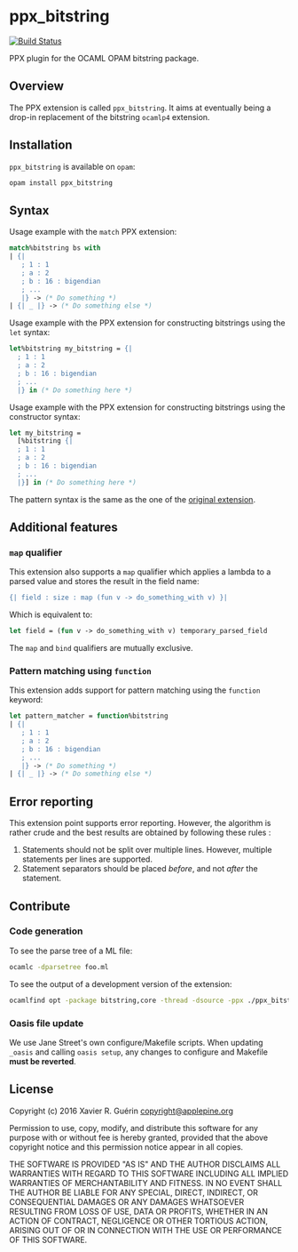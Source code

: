# ppx_bitstring

[![Build Status](https://travis-ci.org/xguerin/ppx_bitstring.svg?branch=master)](https://travis-ci.org/xguerin/ppx_bitstring)

PPX plugin for the OCAML OPAM bitstring package.


## Overview

The PPX extension is called `ppx_bitstring`. It aims at eventually being a drop-in replacement of the bitstring `ocamlp4` extension.

## Installation

`ppx_bitstring` is available on `opam`:

```bash
opam install ppx_bitstring
```

## Syntax

Usage example with the `match` PPX extension:

```ocaml
match%bitstring bs with
| {|
   ; 1 : 1
   ; a : 2
   ; b : 16 : bigendian
   ; ...
   |} -> (* Do something *)
| {| _ |} -> (* Do something else *)
```

Usage example with the PPX extension for constructing bitstrings using the `let` syntax:

```ocaml
let%bitstring my_bitstring = {|
  ; 1 : 1
  ; a : 2
  ; b : 16 : bigendian
  ; ...
  |} in (* Do something here *)
```
Usage example with the PPX extension for constructing bitstrings using the constructor syntax:

```ocaml
let my_bitstring =
  [%bitstring {|
  ; 1 : 1
  ; a : 2
  ; b : 16 : bigendian
  ; ...
  |}] in (* Do something here *)
```

The pattern syntax is the same as the one of the [original extension](http://people.redhat.com/~rjones/bitstring/html/Bitstring.html).

## Additional features

### `map` qualifier

This extension also supports a `map` qualifier which applies a lambda to a parsed value and stores the result in the field name:

```ocaml
{| field : size : map (fun v -> do_something_with v) }|
```

Which is equivalent to:

```ocaml
let field = (fun v -> do_something_with v) temporary_parsed_field
```

The `map` and `bind` qualifiers are mutually exclusive.

### Pattern matching using `function`

This extension adds support for pattern matching using the `function` keyword:

```ocaml
let pattern_matcher = function%bitstring
| {|
   ; 1 : 1
   ; a : 2
   ; b : 16 : bigendian
   ; ...
   |} -> (* Do something *)
| {| _ |} -> (* Do something else *)
```

## Error reporting

This extension point supports error reporting. However, the algorithm is rather crude and the best results are obtained by following these rules :

1. Statements should not be split over multiple lines. However, multiple statements per lines are supported.
2. Statement separators should be placed *before*, and not *after* the statement.

## Contribute

### Code generation

To see the parse tree of a ML file:

```bash
ocamlc -dparsetree foo.ml
```

To see the output of a development version of the extension:

```bash
ocamlfind opt -package bitstring,core -thread -dsource -ppx ./ppx_bitstring foo.ml
```

### Oasis file update

We use Jane Street's own configure/Makefile scripts. When updating `_oasis` and calling `oasis setup`, any changes to configure and Makefile **must be reverted**.

## License

Copyright (c) 2016 Xavier R. Guérin <copyright@applepine.org>

Permission to use, copy, modify, and distribute this software for any purpose with or without fee is hereby granted, provided that the above copyright notice and this permission notice appear in all copies.

THE SOFTWARE IS PROVIDED "AS IS" AND THE AUTHOR DISCLAIMS ALL WARRANTIES WITH REGARD TO THIS SOFTWARE INCLUDING ALL IMPLIED WARRANTIES OF MERCHANTABILITY AND FITNESS. IN NO EVENT SHALL THE AUTHOR BE LIABLE FOR ANY SPECIAL, DIRECT, INDIRECT, OR CONSEQUENTIAL DAMAGES OR ANY DAMAGES WHATSOEVER RESULTING FROM LOSS OF USE, DATA OR PROFITS, WHETHER IN AN ACTION OF CONTRACT, NEGLIGENCE OR OTHER TORTIOUS ACTION, ARISING OUT OF OR IN CONNECTION WITH THE USE OR PERFORMANCE OF THIS SOFTWARE.

